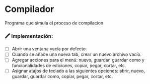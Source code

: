 # Compilador
Programa que simula el proceso de compilacion


### 🖍 **Implementación:**

- [ ] Abrir una ventana vacía por defecto.
- [ ] Cuando se añade una nueva tab, crear un nuevo archivo vacío.
- [ ] Agregar acciones para el menú: nuevo, guardar, guardar como y funcionalidades de ediciones, copiar, pegar, cortar, etc.
- [ ] Asignar atajos de teclado a las siguientes opciones: abrir, nuevo, guardar, guardar como, copiar, pegar, cortar, etc.
